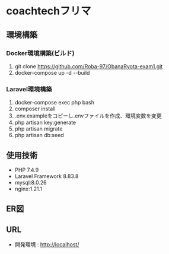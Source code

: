 # coachtechフリマ

## 環境構築

### Docker環境構築(ビルド)
1. git clone https://github.com/Roba-97/ObanaRyota-exam1.git
2. docker-compose up -d --build

### Laravel環境構築
1. docker-compose exec php bash
2. composer install
3. .env.exampleをコピーし.envファイルを作成、環境変数を変更
4. php artisan key:generate
5. php artisan migrate
6. php artisan db:seed

## 使用技術
- PHP 7.4.9
- Laravel Framework 8.83.8
- mysql:8.0.26
- nginx:1.21.1

## ER図

## URL
- 開発環境 : [http://localhost/](http://localhost/ )
